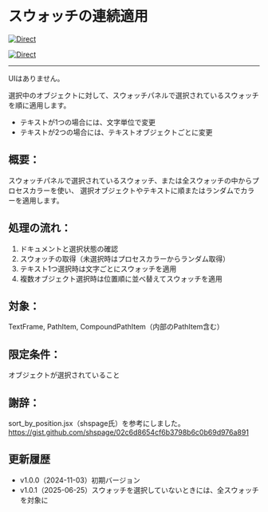 # スウォッチの連続適用

[![Direct](https://img.shields.io/badge/Direct%20Link-ApplySwatchesToSelection.jsx-ffcc00.svg)](https://github.com/swwwitch/illustrator-scripts/blob/master/jsx/ApplySwatchesToSelection.jsx)

[![Direct](https://img.shields.io/badge/Back%20to%20home-All%20scripts-cccccc.svg)](https://github.com/swwwitch/illustrator-scripts/blob/master/README.md)

---

UIはありません。

選択中のオブジェクトに対して、スウォッチパネルで選択されているスウォッチを順に適用します。

- テキストが1つの場合には、文字単位で変更
- テキストが2つの場合には、テキストオブジェクトごとに変更

## 概要：

スウォッチパネルで選択されているスウォッチ、または全スウォッチの中からプロセスカラーを使い、
選択オブジェクトやテキストに順またはランダムでカラーを適用します。

## 処理の流れ：

1. ドキュメントと選択状態の確認
2. スウォッチの取得（未選択時はプロセスカラーからランダム取得）
3. テキスト1つ選択時は文字ごとにスウォッチを適用
4. 複数オブジェクト選択時は位置順に並べ替えてスウォッチを適用

## 対象：

TextFrame, PathItem, CompoundPathItem（内部のPathItem含む）

## 限定条件：

オブジェクトが選択されていること

## 謝辞：

sort_by_position.jsx（shspage氏）を参考にしました。
https://gist.github.com/shspage/02c6d8654cf6b3798b6c0b69d976a891

## 更新履歴

- v1.0.0（2024-11-03）初期バージョン
- v1.0.1（2025-06-25）スウォッチを選択していないときには、全スウォッチを対象に



